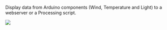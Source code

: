 Display data from Arduino components (Wind, Temperature and Light) to a webserver or a Processing script.

<img src='the_weather_station\demo.gif' />
